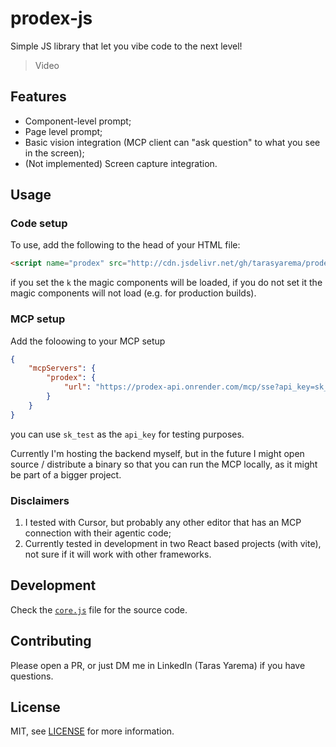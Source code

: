 # prodex-js

Simple JS library that let you vibe code to the next level!

> Video

## Features

- Component-level prompt;
- Page level prompt;
- Basic vision integration (MCP client can "ask question" to what you see in the screen);
- (Not implemented) Screen capture integration.

## Usage

### Code setup

To use, add the following to the head of your HTML file:

```html
<script name="prodex" src="http://cdn.jsdelivr.net/gh/tarasyarema/prodex-js@master/core.min.js?k=test"></script>
```

if you set the `k` the magic components will be loaded, if you do not set it the magic components will not load (e.g. for production builds).


### MCP setup

Add the foloowing to your MCP setup

```json
{
    "mcpServers": {
        "prodex": {
            "url": "https://prodex-api.onrender.com/mcp/sse?api_key=sk_test"
        }
    }
}
```

you can use `sk_test` as the `api_key` for testing purposes.


Currently I'm hosting the backend myself, but in the future I might open source / distribute a binary so that you can
run the MCP locally, as it might be part of a bigger project.

### Disclaimers

1. I tested with Cursor, but probably any other editor that has an MCP connection with their agentic code;
2. Currently tested in development in two React based projects (with vite), not sure if it will work with other frameworks.

## Development

Check the [`core.js`](core.js) file for the source code.

## Contributing

Please open a PR, or just DM me in LinkedIn (Taras Yarema) if you have questions.

## License

MIT, see [LICENSE](LICENSE) for more information.
